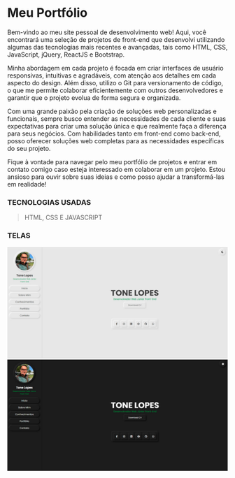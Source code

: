 # Meu Portfólio

Bem-vindo ao meu site pessoal de desenvolvimento web! Aqui, você encontrará uma seleção de projetos de front-end que desenvolvi utilizando algumas das tecnologias mais recentes e avançadas, tais como HTML, CSS, JavaScript, jQuery, ReactJS e Bootstrap.

Minha abordagem em cada projeto é focada em criar interfaces de usuário responsivas, intuitivas e agradáveis, com atenção aos detalhes em cada aspecto do design. Além disso, utilizo o Git para versionamento de código, o que me permite colaborar eficientemente com outros desenvolvedores e garantir que o projeto evolua de forma segura e organizada.

Com uma grande paixão pela criação de soluções web personalizadas e funcionais, sempre busco entender as necessidades de cada cliente e suas expectativas para criar uma solução única e que realmente faça a diferença para seus negócios. Com habilidades tanto em front-end como back-end, posso oferecer soluções web completas para as necessidades específicas do seu projeto.

Fique à vontade para navegar pelo meu portfólio de projetos e entrar em contato comigo caso esteja interessado em colaborar em um projeto. Estou ansioso para ouvir sobre suas ideias e como posso ajudar a transformá-las em realidade!

### TECNOLOGIAS USADAS
> HTML,
> CSS E 
> JAVASCRIPT

### TELAS 
<img width="555" alt="Portfolio" src="./assets/img-telas/print-portfolio-tela-light.jpg">




<img width="551" alt="Portfolio_" src="./assets/img-telas/print-portfolio-tela-dark.jpg">
